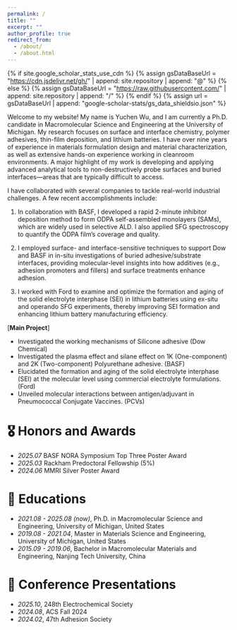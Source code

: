 ```yaml
---
permalink: /
title: ""
excerpt: ""
author_profile: true
redirect_from: 
  - /about/
  - /about.html
---
```


{% if site.google_scholar_stats_use_cdn %}
{% assign gsDataBaseUrl = "https://cdn.jsdelivr.net/gh/" | append: site.repository | append: "@" %}
{% else %}
{% assign gsDataBaseUrl = "https://raw.githubusercontent.com/" | append: site.repository | append: "/" %}
{% endif %}
{% assign url = gsDataBaseUrl | append: "google-scholar-stats/gs_data_shieldsio.json" %}

<span class='anchor' id='about-me'></span>

Welcome to my website! My name is Yuchen Wu, and I am currently a Ph.D. candidate in Macromolecular Science and Engineering at the University of Michigan. My research focuses on surface and interface chemistry, polymer adhesives, thin-film deposition, and lithium batteries. I have over nine years of experience in materials formulation design and material characterization, as well as extensive hands-on experience working in cleanroom environments. A major highlight of my work is developing and applying advanced analytical tools to non-destructively probe surfaces and buried interfaces—areas that are typically difficult to access.

I have collaborated with several companies to tackle real-world industrial challenges. A few recent accomplishments include:

1. In collaboration with BASF, I developed a rapid 2-minute inhibitor deposition method to form ODPA self-assembled monolayers (SAMs), which are widely used in selective ALD. I also applied SFG spectroscopy to quantify the ODPA film’s coverage and quality.

2. I employed surface- and interface-sensitive techniques to support Dow and BASF in in-situ investigations of buried adhesive/substrate interfaces, providing molecular-level insights into how additives (e.g., adhesion promoters and fillers) and surface treatments enhance adhesion.

3. I worked with Ford to examine and optimize the formation and aging of the solid electrolyte interphase (SEI) in lithium batteries using ex-situ and operando SFG experiments, thereby improving SEI formation and enhancing lithium battery manufacturing efficiency.
</div>



[**Main Project**]
- Investigated the working mechanisms of Silicone adhesive (Dow Chemical)
- Investigated the plasma effect and silane effect on 1K (One-component) and 2K (Two-component) Polyurethane adhesive. (BASF)
- Elucidated the formation and aging of the solid electrolyte interphase (SEI) at the molecular level using commercial electrolyte formulations. (Ford)
- Unveiled molecular interactions between antigen/adjuvant in Pneumococcal Conjugate Vaccines. (PCVs)
</div>

# 🎖 Honors and Awards
- *2025.07* BASF NORA Symposium Top Three Poster Award
- *2025.03* Rackham Predoctoral Fellowship (5%)
- *2024.06* MMRI Silver Poster Award
</div>

# 📖 Educations
- *2021.08 - 2025.08 (now)*, Ph.D. in Macromolecular Science and Engineering, University of Michigan, United States
- *2019.08 - 2021.04*, Master in Materials Science and Engineering, University of Michigan, United States
- *2015.09 - 2019.06*, Bachelor in Macromolecular Materials and Engineering, Nanjing Tech University, China 
</div>

# 💬 Conference Presentations
- *2025.10*, 248th Electrochemical Society
- *2024.08*, ACS Fall 2024
- *2024.02*, 47th Adhesion Society

